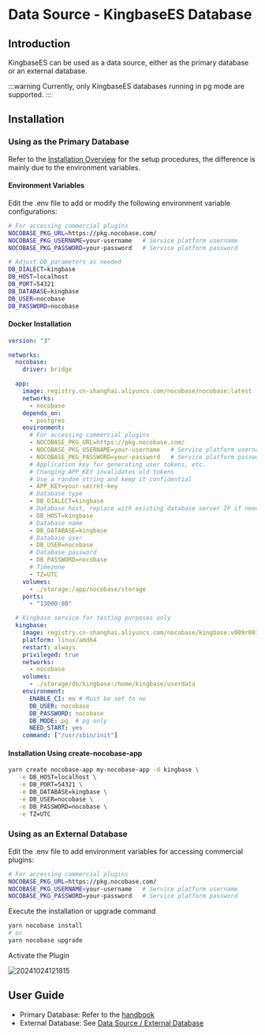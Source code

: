 # Data Source - KingbaseES Database

<PluginInfo licenseBundled="true" name="data-source-kingbase"></PluginInfo>

## Introduction

KingbaseES can be used as a data source, either as the primary database or an external database.

:::warning
Currently, only KingbaseES databases running in pg mode are supported.
:::

## Installation

### Using as the Primary Database

Refer to the [Installation Overview](/welcome/getting-started/installation) for the setup procedures, the difference is mainly due to the environment variables.

#### Environment Variables

Edit the .env file to add or modify the following environment variable configurations:

```bash
# For accessing commercial plugins
NOCOBASE_PKG_URL=https://pkg.nocobase.com/
NOCOBASE_PKG_USERNAME=your-username   # Service platform username
NOCOBASE_PKG_PASSWORD=your-password   # Service platform password

# Adjust DB parameters as needed
DB_DIALECT=kingbase
DB_HOST=localhost
DB_PORT=54321
DB_DATABASE=kingbase
DB_USER=nocobase
DB_PASSWORD=nocobase
```

#### Docker Installation

```yml
version: "3"

networks:
  nocobase:
    driver: bridge

  app:
    image: registry.cn-shanghai.aliyuncs.com/nocobase/nocobase:latest
    networks:
      - nocobase
    depends_on:
      - postgres
    environment:
      # For accessing commercial plugins
      - NOCOBASE_PKG_URL=https://pkg.nocobase.com/
      - NOCOBASE_PKG_USERNAME=your-username   # Service platform username
      - NOCOBASE_PKG_PASSWORD=your-password   # Service platform password
      # Application key for generating user tokens, etc.
      # Changing APP_KEY invalidates old tokens
      # Use a random string and keep it confidential
      - APP_KEY=your-secret-key
      # Database type
      - DB_DIALECT=kingbase
      # Database host, replace with existing database server IP if needed
      - DB_HOST=kingbase
      # Database name
      - DB_DATABASE=kingbase
      # Database user
      - DB_USER=nocobase
      # Database password
      - DB_PASSWORD=nocobase
      # Timezone
      - TZ=UTC
    volumes:
      - ./storage:/app/nocobase/storage
    ports:
      - "13000:80"

  # Kingbase service for testing purposes only
  kingbase:
    image: registry.cn-shanghai.aliyuncs.com/nocobase/kingbase:v009r001c001b0030_single_x86
    platform: linux/amd64
    restart: always
    privileged: true
    networks:
      - nocobase
    volumes:
      - ./storage/db/kingbase:/home/kingbase/userdata
    environment:
      ENABLE_CI: no # Must be set to no
      DB_USER: nocobase
      DB_PASSWORD: nocobase
      DB_MODE: pg  # pg only
      NEED_START: yes
    command: ["/usr/sbin/init"]
```

#### Installation Using create-nocobase-app

```bash
yarn create nocobase-app my-nocobase-app -d kingbase \
   -e DB_HOST=localhost \
   -e DB_PORT=54321 \
   -e DB_DATABASE=kingbase \
   -e DB_USER=nocobase \
   -e DB_PASSWORD=nocobase \
   -e TZ=UTC
```

### Using as an External Database

Edit the .env file to add environment variables for accessing commercial plugins:

```bash
# For accessing commercial plugins
NOCOBASE_PKG_URL=https://pkg.nocobase.com/
NOCOBASE_PKG_USERNAME=your-username   # Service platform username
NOCOBASE_PKG_PASSWORD=your-password   # Service platform password
```

Execute the installation or upgrade command

```bash
yarn nocobase install
# or
yarn nocobase upgrade
```

Activate the Plugin

![20241024121815](https://static-docs.nocobase.com/20241024121815.png)

## User Guide

- Primary Database: Refer to the [handbook](/handbook)
- External Database: See [Data Source / External Database](/handbook/data-source-manager/external-database)

